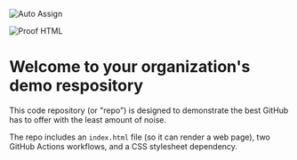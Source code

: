 ![Auto Assign](https://github.com/Ecoflow-Tracker/demo-repository/actions/workflows/auto-assign.yml/badge.svg)

![Proof HTML](https://github.com/Ecoflow-Tracker/demo-repository/actions/workflows/proof-html.yml/badge.svg)

# Welcome to your organization's demo respository
This code repository (or "repo") is designed to demonstrate the best GitHub has to offer with the least amount of noise.

The repo includes an `index.html` file (so it can render a web page), two GitHub Actions workflows, and a CSS stylesheet dependency.
